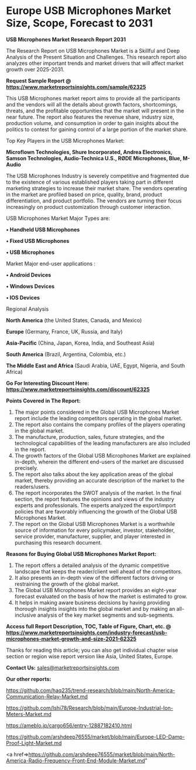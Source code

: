 # Europe USB Microphones Market Size, Scope, Forecast to 2031

<strong>USB Microphones Market Research Report 2031</strong>

The Research Report on USB Microphones Market is a Skillful and Deep Analysis of the Present Situation and Challenges. This research report also analyzes other important trends and market drivers that will affect market growth over 2025-2031.

<strong>Request Sample Report @ <a href=https://www.marketreportsinsights.com/sample/62325>https://www.marketreportsinsights.com/sample/62325</a></strong>

This USB Microphones market report aims to provide all the participants and the vendors will all the details about growth factors, shortcomings, threats, and the profitable opportunities that the market will present in the near future. The report also features the revenue share, industry size, production volume, and consumption in order to gain insights about the politics to contest for gaining control of a large portion of the market share.

Top Key Players in the USB Microphones Market:

<strong>Microflown Technologies, Shure Incorporated, Andrea Electronics, Samson Technologies, Audio-Technica U.S., RØDE Microphones, Blue, M-Audio</strong>

The USB Microphones Industry is severely competitive and fragmented due to the existence of various established players taking part in different marketing strategies to increase their market share. The vendors operating in the market are profiled based on price, quality, brand, product differentiation, and product portfolio. The vendors are turning their focus increasingly on product customization through customer interaction.

USB Microphones Market Major Types are:

<strong>• Handheld USB Microphones

• Fixed USB Microphones

• USB Microphones</strong>

Market Major end-user applications :

<strong>• Android Devices

• Windows Devices

• IOS Devices</strong>

Regional Analysis

</u><strong><b>North America</b></strong> (the United States, Canada, and Mexico)

<strong><b>Europe </b></strong>(Germany, France, UK, Russia, and Italy)

<strong><b>Asia-Pacific</b></strong> (China, Japan, Korea, India, and Southeast Asia)

<strong><b>South America</b></strong> (Brazil, Argentina, Colombia, etc.)

<strong><b>The Middle East and Africa</b></strong> (Saudi Arabia, UAE, Egypt, Nigeria, and South Africa)

<strong>Go For Interesting Discount Here: <a href=https://www.marketreportsinsights.com/discount/62325>https://www.marketreportsinsights.com/discount/62325</a></strong>

<strong>Points Covered in The Report:</strong>
<ol>
  <li>The major points considered in the Global USB Microphones Market report include the leading competitors operating in the global market.</li>
  <li>The report also contains the company profiles of the players operating in the global market.</li>
  <li>The manufacture, production, sales, future strategies, and the technological capabilities of the leading manufacturers are also included in the report.</li>
  <li>The growth factors of the Global USB Microphones Market are explained in-depth, wherein the different end-users of the market are discussed precisely.</li>
  <li>The report also talks about the key application areas of the global market, thereby providing an accurate description of the market to the readers/users.</li>
  <li>The report incorporates the SWOT analysis of the market. In the final section, the report features the opinions and views of the industry experts and professionals. The experts analyzed the export/import policies that are favorably influencing the growth of the Global USB Microphones Market.</li>
  <li>The report on the Global USB Microphones Market is a worthwhile source of information for every policymaker, investor, stakeholder, service provider, manufacturer, supplier, and player interested in purchasing this research document.</li>
</ol>
<strong>Reasons for Buying Global USB Microphones Market Report:</strong>

<ol>
  <li>The report offers a detailed analysis of the dynamic competitive landscape that keeps the reader/client well ahead of the competitors.</li>
  <li>It also presents an in-depth view of the different factors driving or restraining the growth of the global market.</li>
  <li>The Global USB Microphones Market report provides an eight-year forecast evaluated on the basis of how the market is estimated to grow.</li>
  <li>It helps in making aware business decisions by having providing thorough insights insights into the global market and by making an all-inclusive analysis of the key market segments and sub-segments.</li>
</ol>
<strong>Access full Report Description, TOC, Table of Figure, Chart, etc. @ <a href=https://www.marketreportsinsights.com/industry-forecast/usb-microphones-market-growth-and-size-2021-62325>https://www.marketreportsinsights.com/industry-forecast/usb-microphones-market-growth-and-size-2021-62325</a></strong>


Thanks for reading this article; you can also get individual chapter wise section or region wise report version like Asia, United States, Europe.

<strong>Contact Us:</strong>
sales@marketreportsinsights.com

<strong>Our other reports:</strong>

<a href=https://github.com/haq235/trend-research/blob/main/North-America-Communication-Relay-Market.md>https://github.com/haq235/trend-research/blob/main/North-America-Communication-Relay-Market.md</a>

<a href=https://github.com/Ishi78/Research/blob/main/Europe-Industrial-Ion-Meters-Market.md>https://github.com/Ishi78/Research/blob/main/Europe-Industrial-Ion-Meters-Market.md</a>

<a href=https://ameblo.jp/cargo656/entry-12887182410.html>https://ameblo.jp/cargo656/entry-12887182410.html</a>

<a href=https://github.com/arshdeep76555/market/blob/main/Europe-LED-Damp-Proof-Light-Market.md>https://github.com/arshdeep76555/market/blob/main/Europe-LED-Damp-Proof-Light-Market.md</a>

<a href=>https://github.com/arshdeep76555/market/blob/main/North-America-Radio-Frequency-Front-End-Module-Market.md</a>"
